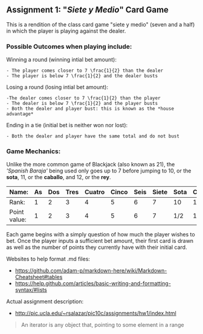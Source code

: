 ## Assignment 1: "_Siete y Medio_" Card Game

This is a rendition of the class card game "siete y medio" 
(seven and a half) in which the player is playing against the dealer.

### Possible Outcomes when playing include:

Winning a round (winning intial bet amount):

	- The player comes closer to 7 \frac{1}{2} than the dealer
	- The player is below 7 \frac{1}{2} and the dealer busts

Losing a round (losing intial bet amount):
	
	-The dealer comes closer to 7 \frac{1}{2} than the player
	- The dealer is below 7 \frac{1}{2} and the player busts
	- Both the dealer and player bust: this is known as the *house advantage*

Ending in a tie (initial bet is neither won nor lost):

	- Both the dealer and player have the same total and do not bust

### Game Mechanics:

Unlike the more common game of Blackjack (also known as 21), the *'Spanish
Baraja'* being used only goes up to 7 before jumping to 10, or the **sota**,
11, or the **caballo**, and 12, or the **rey**.

| Name:   | As | Dos | Tres | Cuatro | Cinco | Seis | Siete | Sota | Caballo | Rey |
|--- | ---| ---|--- |---| ---| ---| ---| ---| ---| ---|
|Rank: | 1 | 2 | 3 | 4 | 5| 6| 7| 10 | 11 | 12 |
|Point value:| 1 | 2 | 3 | 4 | 5| 6| 7| 1/2 | 1/2 | 1/2 |

Each game begins with a simply question of how much the player wishes to bet.
Once the player inputs a sufficient bet amount, their first card is drawn as
well as the number of points they currently have with their initial card.








Websites to help format .md files:

- https://github.com/adam-p/markdown-here/wiki/Markdown-Cheatsheet#tables
- https://help.github.com/articles/basic-writing-and-formatting-syntax/#lists


Actual assignment description: 

- http://pic.ucla.edu/~rsalazar/pic10c/assignments/hw1/index.html


> An iterator is any object that, pointing to some element in a range 